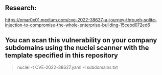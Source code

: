 ## Research: 
https://omar0x01.medium.com/cve-2022-38627-a-journey-through-sqlite-injection-to-compromise-the-whole-enterprise-building-15cebd072ed6
## You can scan this vulnerability on your company subdomains using the nuclei scanner with the template specified in this repository
> nuclei -t CVE-2022-38627.yaml -l subdomains.txt
